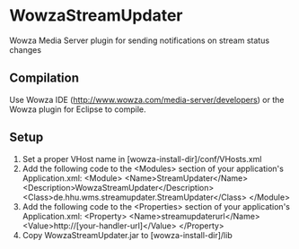 WowzaStreamUpdater
==================

Wowza Media Server plugin for sending notifications on stream status changes


Compilation
-----------
Use Wowza IDE (http://www.wowza.com/media-server/developers) or the Wowza plugin for Eclipse to compile.

Setup
-----
1. Set a proper VHost name in [wowza-install-dir]/conf/VHosts.xml
2. Add the following code to the &lt;Modules&gt; section of your application's Application.xml:
      &lt;Module&gt;
        &lt;Name&gt;StreamUpdater&lt;/Name&gt;
        &lt;Description&gt;WowzaStreamUpdater&lt;/Description&gt;
        &lt;Class&gt;de.hhu.wms.streamupdater.StreamUpdater&lt;/Class&gt;
      &lt;/Module&gt;
3. Add the following code to the &lt;Properties> section of your application's Application.xml:
      &lt;Property&gt;
        &lt;Name&gt;streamupdaterurl&lt;/Name&gt;
        &lt;Value&gt;http://[your-handler-url]&lt;/Value&gt;
      &lt;/Property&gt;
3. Copy WowzaStreamUpdater.jar to [wowza-install-dir]/lib
